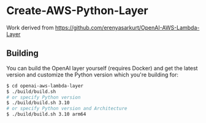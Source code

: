 # Create-AWS-Python-Layer

Work derived from https://github.com/erenyasarkurt/OpenAI-AWS-Lambda-Layer

## Building

You can build the OpenAI layer yourself (requires Docker) and get the latest version and customize the Python version which you're building for:

```bash
$ cd openai-aws-lambda-layer
$ ./build/build.sh
# or specify Python version
$ ./build/build.sh 3.10
# or specify Python version and Architecture
$ ./build/build.sh 3.10 arm64
```

